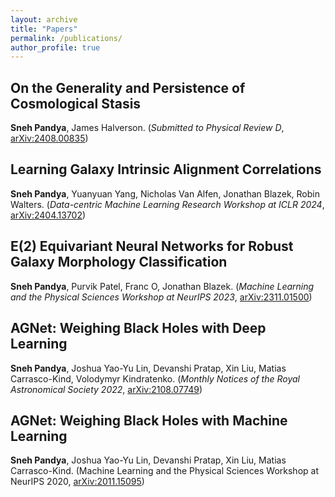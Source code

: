 ```yaml
---
layout: archive
title: "Papers"
permalink: /publications/
author_profile: true
---
```


## On the Generality and Persistence of Cosmological Stasis
**Sneh Pandya**, James Halverson. (*Submitted to Physical Review D*, [arXiv:2408.00835](https://arxiv.org/abs/2408.00835))

## Learning Galaxy Intrinsic Alignment Correlations
**Sneh Pandya**, Yuanyuan Yang, Nicholas Van Alfen, Jonathan Blazek, Robin Walters. (*Data-centric Machine Learning Research Workshop at ICLR 2024*, [arXiv:2404.13702](https://arxiv.org/abs/2404.13702))

## E(2) Equivariant Neural Networks for Robust Galaxy Morphology Classification
**Sneh Pandya**, Purvik Patel, Franc O, Jonathan Blazek. (*Machine Learning and the Physical Sciences Workshop at NeurIPS 2023*, [arXiv:2311.01500](https://arxiv.org/abs/2311.01500))

## AGNet: Weighing Black Holes with Deep Learning
**Sneh Pandya**, Joshua Yao-Yu Lin, Devanshi Pratap, Xin Liu, Matias Carrasco-Kind, Volodymyr Kindratenko. (*Monthly Notices of the Royal Astronomical Society 2022*, [arXiv:2108.07749](https://arxiv.org/abs/2108.07749))

## AGNet: Weighing Black Holes with Machine Learning
**Sneh Pandya**, Joshua Yao-Yu Lin, Devanshi Pratap, Xin Liu, Matias Carrasco-Kind. (Machine Learning and the Physical Sciences Workshop at NeurIPS 2020, [arXiv:2011.15095](https://arxiv.org/abs/2011.15095))

